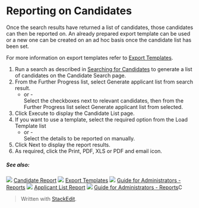# Reporting on Candidates

Once the search results have returned a list of candidates, those candidates can then be reported on. An already prepared export template can be used or a new one can be created on an ad hoc basis once the candidate list has been set.

For more information on export templates refer to  [Export Templates](export_templates.htm).

1.  Run a search as described in  [Searching for Candidates](../getting-started/searching_for_candidates.htm)  to generate a list of candidates on the  Candidate Search  page.
2.  From the  Further Progress  list, select Generate applicant list from search result.  
    - or -  
    Select the checkboxes next to relevant candidates, then from the  Further Progress  list select Generate applicant list from selected.
3.  Click  Execute  to display the  Candidate List  page.
4.  If you want to use a template, select the required option from the  Load Template  list  
    - or -  
    Select the details to be reported on manually.
5.  Click  Next  to display the report results.
6.  As required, click the  Print,  PDF,  XLS  or  PDF and email  icon.

##### See also:

![](../Resources/Images/icon-document-link.png) [Candidate Report](candidate_report.htm)
![](../Resources/Images/icon-document-link.png) [Export Templates](export_templates.htm)
![](../Resources/Images/icon-document-link.png) [Guide for Administrators - Reports](guide_for_administrators_reports.htm)
![](../Resources/Images/icon-document-link.png) [Applicant List Report](applicant_list_report.htm)
![](../Resources/Images/icon-document-link.png) [Guide for Administrators - Reports](guide_for_administrators_reports.htm)C 


> Written with [StackEdit](https://stackedit.io/).
<!--stackedit_data:
eyJoaXN0b3J5IjpbLTExNDE2NzE1MTVdfQ==
-->